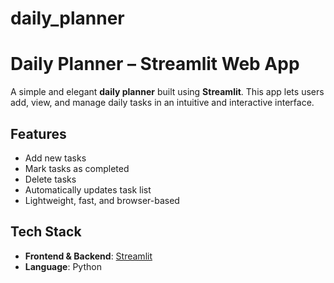 # daily_planner
# Daily Planner – Streamlit Web App

A simple and elegant **daily planner** built using **Streamlit**. This app lets users add, view, and manage daily tasks in an intuitive and interactive interface.

## Features

- Add new tasks
- Mark tasks as completed
- Delete tasks
- Automatically updates task list
- Lightweight, fast, and browser-based

## Tech Stack

- **Frontend & Backend**: [Streamlit](https://streamlit.io/)
- **Language**: Python
